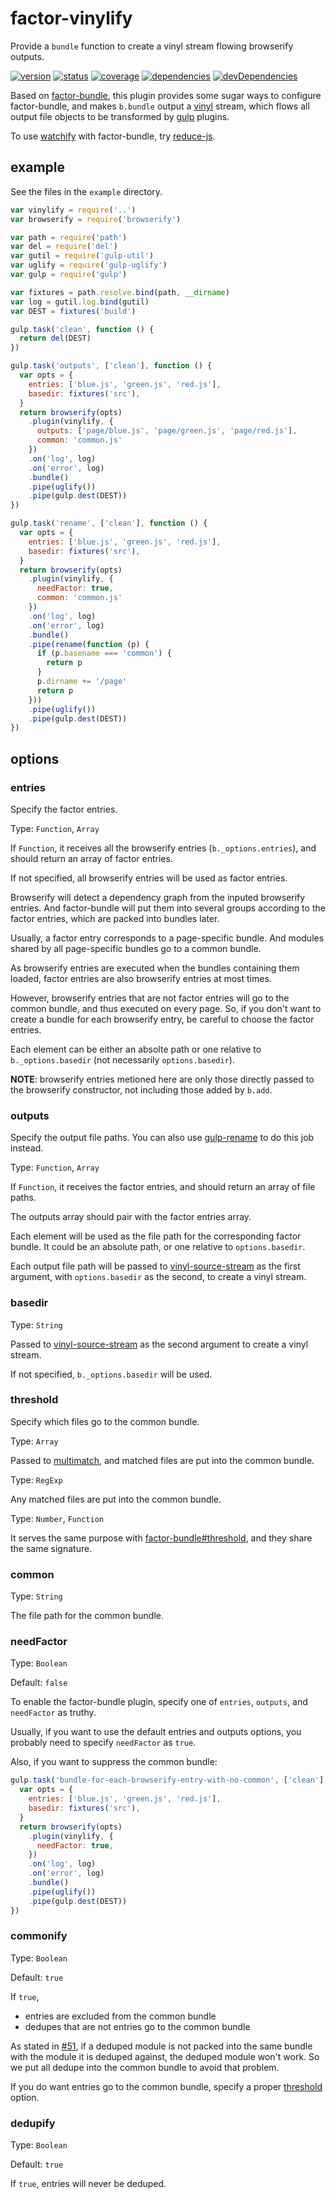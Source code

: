 # factor-vinylify
Provide a `bundle` function to create a vinyl stream flowing browserify outputs.

[![version](https://img.shields.io/npm/v/factor-vinylify.svg)](https://www.npmjs.org/package/factor-vinylify)
[![status](https://travis-ci.org/zoubin/factor-vinylify.svg?branch=master)](https://travis-ci.org/zoubin/factor-vinylify)
[![coverage](https://img.shields.io/coveralls/zoubin/factor-vinylify.svg)](https://coveralls.io/github/zoubin/factor-vinylify)
[![dependencies](https://david-dm.org/zoubin/factor-vinylify.svg)](https://david-dm.org/zoubin/factor-vinylify)
[![devDependencies](https://david-dm.org/zoubin/factor-vinylify/dev-status.svg)](https://david-dm.org/zoubin/factor-vinylify#info=devDependencies)


Based on [factor-bundle](https://www.npmjs.com/package/factor-bundle),
this plugin provides some sugar ways to configure factor-bundle,
and makes `b.bundle` output a [vinyl](https://www.npmjs.com/package/vinyl) stream,
which flows all output file objects
to be transformed by [gulp](https://www.npmjs.com/package/gulp) plugins.

To use [watchify](https://www.npmjs.com/package/watchify) with factor-bundle, try [reduce-js](https://github.com/zoubin/reduce-js).

## example

See the files in the `example` directory.

```javascript
var vinylify = require('..')
var browserify = require('browserify')

var path = require('path')
var del = require('del')
var gutil = require('gulp-util')
var uglify = require('gulp-uglify')
var gulp = require('gulp')

var fixtures = path.resolve.bind(path, __dirname)
var log = gutil.log.bind(gutil)
var DEST = fixtures('build')

gulp.task('clean', function () {
  return del(DEST)
})

gulp.task('outputs', ['clean'], function () {
  var opts = {
    entries: ['blue.js', 'green.js', 'red.js'],
    basedir: fixtures('src'),
  }
  return browserify(opts)
    .plugin(vinylify, {
      outputs: ['page/blue.js', 'page/green.js', 'page/red.js'],
      common: 'common.js'
    })
    .on('log', log)
    .on('error', log)
    .bundle()
    .pipe(uglify())
    .pipe(gulp.dest(DEST))
})

gulp.task('rename', ['clean'], function () {
  var opts = {
    entries: ['blue.js', 'green.js', 'red.js'],
    basedir: fixtures('src'),
  }
  return browserify(opts)
    .plugin(vinylify, {
      needFactor: true,
      common: 'common.js'
    })
    .on('log', log)
    .on('error', log)
    .bundle()
    .pipe(rename(function (p) {
      if (p.basename === 'common') {
        return p
      }
      p.dirname += '/page'
      return p
    }))
    .pipe(uglify())
    .pipe(gulp.dest(DEST))
})

```

## options

### entries
Specify the factor entries.

Type: `Function`, `Array`

If `Function`, it receives all the browserify entries (`b._options.entries`),
and should return an array of factor entries.

If not specified, all browserify entries will be used as factor entries.

Browserify will detect a dependency graph from the inputed browserify entries.
And factor-bundle will put them into several groups according to the factor entries,
which are packed into bundles later.

Usually, a factor entry corresponds to a page-specific bundle.
And modules shared by all page-specific bundles go to a common bundle.

As browserify entries are executed when the bundles containing them loaded,
factor entries are also browserify entries at most times.

However, browserify entries that are not factor entries will go to the common bundle,
and thus executed on every page.
So, if you don't want to create a bundle for each browserify entry,
be careful to choose the factor entries.

Each element can be either an absolte path or one relative to `b._options.basedir` (not necessarily `options.basedir`).

**NOTE**: browserify entries metioned here are only those directly passed to the browserify constructor,
not including those added by `b.add`.


### outputs
Specify the output file paths.
You can also use [gulp-rename](https://github.com/hparra/gulp-rename) to do this job instead.

Type: `Function`, `Array`

If `Function`, it receives the factor entries,
and should return an array of file paths.

The outputs array should pair with the factor entries array.

Each element will be used as the file path for the corresponding factor bundle.
It could be an absolute path,
or one relative to `options.basedir`.

Each output file path will be passed to [vinyl-source-stream](https://www.npmjs.com/package/vinyl-source-stream) as the first argument,
with `options.basedir` as the second,
to create a vinyl stream.


### basedir

Type: `String`

Passed to [vinyl-source-stream](https://www.npmjs.com/package/vinyl-source-stream) as the second argument to create a vinyl stream.

If not specified, `b._options.basedir` will be used.

### threshold
Specify which files go to the common bundle.

Type: `Array`

Passed to [multimatch](https://github.com/sindresorhus/multimatch),
and matched files are put into the common bundle.

Type: `RegExp`

Any matched files are put into the common bundle.

Type: `Number`, `Function`

It serves the same purpose with [factor-bundle#threshold](https://github.com/substack/factor-bundle/#var-fr--factorfiles-opts),
and they share the same signature.

### common

Type: `String`

The file path for the common bundle.

### needFactor

Type: `Boolean`

Default: `false`

To enable the factor-bundle plugin,
specify one of `entries`, `outputs`, and `needFactor`
as truthy.

Usually,
if you want to use the default entries and outputs options,
you probably need to specify `needFactor` as `true`.

Also, if you want to suppress the common bundle:

```javascript
gulp.task('bundle-for-each-browserify-entry-with-no-common', ['clean'], function () {
  var opts = {
    entries: ['blue.js', 'green.js', 'red.js'],
    basedir: fixtures('src'),
  }
  return browserify(opts)
    .plugin(vinylify, {
      needFactor: true,
    })
    .on('log', log)
    .on('error', log)
    .bundle()
    .pipe(uglify())
    .pipe(gulp.dest(DEST))
})

```

### commonify

Type: `Boolean`

Default: `true`

If `true`,

* entries are excluded from the common bundle
* dedupes that are not entries go to the common bundle

As stated in [#51](https://github.com/substack/factor-bundle/issues/51),
if a deduped module is not packed into the same bundle with the module it is deduped against,
the deduped module won't work.
So we put all dedupe into the common bundle to avoid that problem.

If you do want entries go to the common bundle,
specify a proper [threshold](#threshold) option.

### dedupify

Type: `Boolean`

Default: `true`

If `true`, entries will never be deduped.

